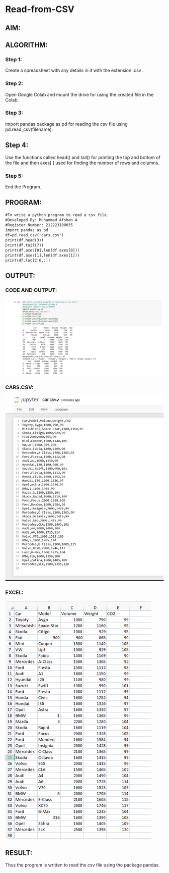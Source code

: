 # Read-from-CSV

## AIM:

## ALGORITHM:
### Step 1: 
Create a spreadsheet with any details in it with the extension .csv .

### Step 2: 
Open Google Colab and mount the drive for using the created file in the Colab.

### Step 3: 
Import pandas package as pd for reading the csv file using pd.read_csv(filename).

## Step 4: 
Use the functions called head() and tail() for printing the top and bottom of the file and then axes[ ] used for finding the number of rows and columns.

### Step 5: 
End the Program.

## PROGRAM:
```
#To write a python program to read a csv file.
#Developed By: Muhammad Afshan A
#Register Number: 212223100035
import pandas as pd
df=pd.read_csv('cars.csv')
print(df.head(3))
print(df.tail(7))
print(df.axes[0],len(df.axes[0]))
print(df.axes[1],len(df.axes[1]))
print(df.loc[2:6,:])
```
## OUTPUT:
### CODE AND OUTPUT:
![Alt text](code.jpeg)
### CARS.CSV:
![Alt text](cars_csv.jpeg)
### EXCEL:
![Alt text](cars_file-1.png)
## RESULT:
Thus the program is written to read the csv file using the package pandas.